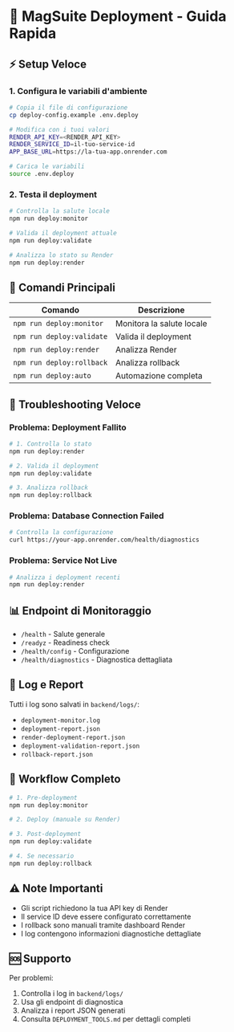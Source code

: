 # 🚀 MagSuite Deployment - Guida Rapida

## ⚡ Setup Veloce

### 1. Configura le variabili d'ambiente
```bash
# Copia il file di configurazione
cp deploy-config.example .env.deploy

# Modifica con i tuoi valori
RENDER_API_KEY=<RENDER_API_KEY>
RENDER_SERVICE_ID=il-tuo-service-id
APP_BASE_URL=https://la-tua-app.onrender.com

# Carica le variabili
source .env.deploy
```

### 2. Testa il deployment
```bash
# Controlla la salute locale
npm run deploy:monitor

# Valida il deployment attuale
npm run deploy:validate

# Analizza lo stato su Render
npm run deploy:render
```

## 🔧 Comandi Principali

| Comando | Descrizione |
|---------|-------------|
| `npm run deploy:monitor` | Monitora la salute locale |
| `npm run deploy:validate` | Valida il deployment |
| `npm run deploy:render` | Analizza Render |
| `npm run deploy:rollback` | Analizza rollback |
| `npm run deploy:auto` | Automazione completa |

## 🚨 Troubleshooting Veloce

### Problema: Deployment Fallito
```bash
# 1. Controlla lo stato
npm run deploy:render

# 2. Valida il deployment
npm run deploy:validate

# 3. Analizza rollback
npm run deploy:rollback
```

### Problema: Database Connection Failed
```bash
# Controlla la configurazione
curl https://your-app.onrender.com/health/diagnostics
```

### Problema: Service Not Live
```bash
# Analizza i deployment recenti
npm run deploy:render
```

## 📊 Endpoint di Monitoraggio

- `/health` - Salute generale
- `/readyz` - Readiness check
- `/health/config` - Configurazione
- `/health/diagnostics` - Diagnostica dettagliata

## 📁 Log e Report

Tutti i log sono salvati in `backend/logs/`:
- `deployment-monitor.log`
- `deployment-report.json`
- `render-deployment-report.json`
- `deployment-validation-report.json`
- `rollback-report.json`

## 🔄 Workflow Completo

```bash
# 1. Pre-deployment
npm run deploy:monitor

# 2. Deploy (manuale su Render)

# 3. Post-deployment
npm run deploy:validate

# 4. Se necessario
npm run deploy:rollback
```

## ⚠️ Note Importanti

- Gli script richiedono la tua API key di Render
- Il service ID deve essere configurato correttamente
- I rollback sono manuali tramite dashboard Render
- I log contengono informazioni diagnostiche dettagliate

## 🆘 Supporto

Per problemi:
1. Controlla i log in `backend/logs/`
2. Usa gli endpoint di diagnostica
3. Analizza i report JSON generati
4. Consulta `DEPLOYMENT_TOOLS.md` per dettagli completi
